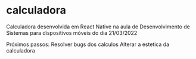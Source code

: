# calculadora
Calculadora desenvolvida em React Native na aula de Desenvolvimento de Sistemas para dispositivos móveis do dia 21/03/2022

Próximos passos:
Resolver bugs dos calculos
Alterar a estetica da calculadora